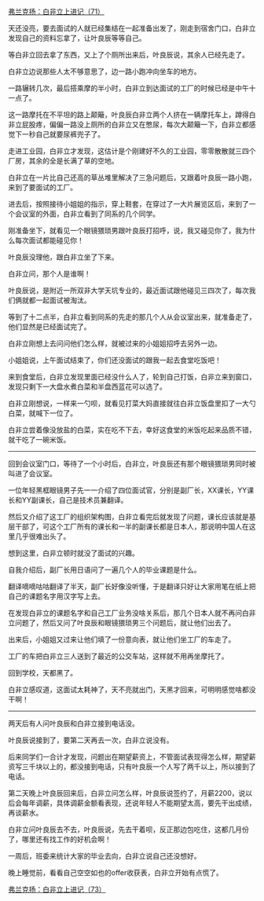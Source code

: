 <p></p><a href="https://zhuanlan.zhihu.com/p/103046353" data-draft-node="block" data-draft-type="link-card" data-image="https://pic2.zhimg.com/v2-b1cdd6b9b34c03c70222835b811fe8b1_180x120.jpg" data-image-width="864" data-image-height="314" class="internal">弗兰克扬：白非立上进记（71）</a><p>天还没亮，要去面试的人就已经集结在一起准备出发了，刚走到宿舍门口，白非立发现自己的资料忘拿了，让叶良辰等等自己。</p><p>等白非立回去拿了东西，又上了个厕所出来后，叶良辰说，其余人已经先走了。</p><p>白非立边说那些人太不够意思了，边一路小跑冲向坐车的地方。</p><p>一路辗转几次，最后搭乘摩的半小时，白非立到达面试的工厂的时候已经是中午十一点了。</p><p>这一路摩托在不平坦的路上颠簸，叶良辰白非立两个人挤在一辆摩托车上，蹲得白非立屁股疼，偏偏一路没上厕所的白非立又在憋尿，每次大颠簸一下，白非立都感觉下一秒自己就要尿裤兜子了。</p><p>走进工业园，白非立才发现，这估计是个刚建好不久的工业园，零零散散就三四个厂房，其余的全是长满了草的空地。</p><p>白非立在一片比自己还高的草丛堆里解决了三急问题后，又跟着叶良辰一路小跑，来到了要面试的工厂。</p><p>进去后，按照接待小姐姐的指示，穿上鞋套，在穿过了一大片展览区后，来到了一个会议室的外面，白非立看到了同系的几个同学。</p><p>刚准备坐下，就看见一个眼镜猥琐男跟叶良辰打招呼，说，我又碰见你了，我为什么每次面试都能碰见你！</p><p>叶良辰没理他，跟白非立坐了下来。</p><p>白非立问，那个人是谁啊！</p><p>叶良辰说，是附近一所双非大学天坑专业的，最近面试跟他碰见三四次了，每次我们俩就都一起面试被淘汰。</p><p>等到了十二点半，白非立看到同系的先走的那几个人从会议室出来，就准备走了，他们显然是已经面试完了。</p><p>白非立刚想上去问问他们怎么样，就被过来的小姐姐招呼去另外一边。</p><p>小姐姐说，上午面试结束了，你们还没面试的跟我一起去食堂吃饭吧！</p><p>来到食堂后，白非立发现里面已经没什么人了，轮到自己打饭，白非立来到窗口，发现只剩下一大盘水煮白菜和半盘西蓝花可以选了。</p><p>白非立刚想说，一样来一勺呗，就看见打菜大妈直接就往白非立饭盘里扣了一大勺白菜，就喊下一位了。</p><p>白非立尝着像没放盐的白菜，实在吃不下去，幸好这食堂的米饭吃起来品质不错，就干吃了一碗米饭。</p><hr/><p>回到会议室门口，等待了一个小时后，白非立，叶良辰还有那个眼镜猥琐男同时被叫进了会议室。</p><p>一位年轻黑框眼镜男子先一一介绍了四位面试官，分别是副厂长，XX课长，YY课长和YY副课长，自己是技术员兼翻译。</p><p>然后又介绍了这工厂的组织架构图，白非立看完后就发现了问题，课长应该就是基层干部了，可这个工厂所有的课长和一半的副课长都是日本人，那说明中国人在这里几乎很难出头了。</p><p>想到这里，白非立顿时就没了面试的兴趣。</p><p>自我介绍后，副厂长用日语问了一遍几个人的毕业课题是什么。</p><p>翻译嘀嘀咕咕翻译了半天，副厂长好像没听懂，于是翻译只好让大家用笔在纸上把自己的课题名字用汉字写上去。</p><p>在发现白非立的课题名字和自己工厂业务没啥关系后，那几个日本人就不再问白非立问题了，然后又问了叶良辰和眼镜猥琐男三个问题后，就让他们出去了。</p><p>出来后，小姐姐又过来让他们填了一份意向表，就让他们坐工厂的车走了。</p><p>工厂的车把白非立三人送到了最近的公交车站，这样就不用再坐摩托了。</p><p>回到学校，天都黑了。</p><p>白非立感叹道，这面试太耗神了，天不亮就出门，天黑才回来，可明明感觉啥都没干啊！</p><hr/><p>两天后有人问叶良辰和白非立接到电话没。</p><p>叶良辰说接到了，要第二天再去一次，白非立说没有。</p><p>后来同学们一合计才发现，问题出在期望薪资上，不管面试表现得怎么样，期望薪资写三千块以上的，都没接到电话，只有叶良辰一个人写了两千以上，所以接到了电话。</p><p>第二天晚上叶良辰回来后，白非立问怎么样，叶良辰说签约了，月薪2200，说以后会每年调薪，具体调薪金额看表现，还说年轻人不能期望太高，要先干出成绩，再谈薪水。</p><p>白非立问叶良辰去不去，叶良辰说，先去干着呗，反正那边包吃住，这都几月份了，哪里还有找工作的好机会啊！</p><p>一周后，班委来统计大家的毕业去向，白非立说自己还没想好。</p><p>晚上睡觉前，看看自己空空如也的offer收获表，白非立开始有点慌了。</p><a href="https://zhuanlan.zhihu.com/p/103269998" data-draft-node="block" data-draft-type="link-card" data-image="https://pic3.zhimg.com/v2-0bf00582b3bb2e14dea8bc6f6edbba02_180x120.jpg" data-image-width="961" data-image-height="277" class="internal">弗兰克扬：白非立上进记（73）</a><p></p>